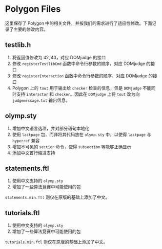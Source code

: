 # Polygon Files

这里保存了 Polygon 中的相关文件，并按我们的需求进行了适应性修改。下面记录了主要的修改内容。

## testlib.h

1. 将返回值修改为 $42,43$，对应 DOMjudge 的接口
2. 修改 `registerTestlibCmd` 函数中命令行参数的顺序，对应 DOMjudge 的接口
3. 修改 `registerInteraction` 函数中命令行参数的顺序，对应 DOMjudge 的接口
4. Polygon 上的 `tout` 用于输出给 `checker` 检查的信息，但是 `DOMjudge` 不能同时支持 `interactor` 和 `checker`。因此在 `DOMjudge` 上将 `tout` 改为向 `judgemessage.txt` 输出信息。

## olymp.sty

1. 增加中文语言选项，并对部分语句本地化
2. 使用 `lastpage` 包，而非将其代码放在 `olymp.sty` 中，以使得 `lastpage` 与 `hyperref` 兼容
3. 增加不可见的 `section` 命令，使得 `subsection` 等能够正确显示
4. 添加中文首行缩进支持

## statements.ftl

1. 使用中文支持的 `olymp.sty`
2. 增加了一些算法竞赛中可能使用的包

`statements.min.ftl` 则仅在原版的基础上添加了中文。

## tutorials.ftl

1. 使用中文支持的 `olymp.sty`
2. 增加了一些算法竞赛中可能使用的包

`tutorials.min.ftl` 则仅在原版的基础上添加了中文。
